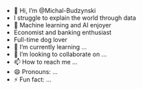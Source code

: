 - 👋 Hi, I’m @Michal-Budzynski
- I struggle to explain the world through data
- 👀 Machine learning and AI enjoyer
- Economist and banking enthusiast
- Full-time dog lover
- 🌱 I’m currently learning ...
- 💞️ I’m looking to collaborate on ...
- 📫 How to reach me ...
- 😄 Pronouns: ...
- ⚡ Fun fact: ...

<!---
Michal-Budzynski/Michal-Budzynski is a ✨ special ✨ repository because its `README.md` (this file) appears on your GitHub profile.
You can click the Preview link to take a look at your changes.
--->

